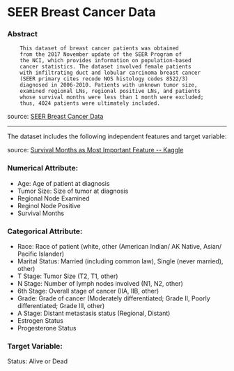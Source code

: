 # SEER Breast Cancer Data

### Abstract

		This dataset of breast cancer patients was obtained 
		from the 2017 November update of the SEER Program of 
		the NCI, which provides information on population-based 
		cancer statistics. The dataset involved female patients 
		with infiltrating duct and lobular carcinoma breast cancer 
		(SEER primary cites recode NOS histology codes 8522/3) 
		diagnosed in 2006-2010. Patients with unknown tumor size, 
		examined regional LNs, regional positive LNs, and patients 
		whose survival months were less than 1 month were excluded; 
		thus, 4024 patients were ultimately included.

source: [SEER Breast Cancer Data](https://ieee-dataport.org/open-access/seer-breast-cancer-data)

------

The dataset includes the following independent features and target variable:


source: [Survival Months as Most Important Feature -- Kaggle](https://www.kaggle.com/code/steffip/survival-months-as-most-important-feature)

### Numerical Attribute:

* Age: Age of patient at diagnosis
* Tumor Size: Size of tumor at diagnosis
* Regional Node Examined
* Reginol Node Positive
* Survival Months

### Categorical Attribute:

* Race: Race of patient (white, other (American Indian/ AK Native, Asian/ Pacific Islander)
* Marital Status: Married (including common law), Single (never married), other)
* T Stage: Tumor Size (T2, T1, other)
* N Stage: Number of lymph nodes involved (N1, N2, other)
* 6th Stage: Overall stage of cancer (IIA, IIB, other)
* Grade: Grade of cancer (Moderately differentiated; Grade II, Poorly differentiated; Grade III, other)
* A Stage: Distant metastasis status (Regional, Distant)
* Estrogen Status
* Progesterone Status

### Target Variable:

Status: Alive or Dead


